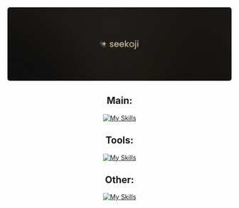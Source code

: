 <div>
<div align="center">
<img src="colored_banner.png"/>

## Main: <br>
[![My Skills](https://skillicons.dev/icons?i=html,css,ts,nextjs,react,tailwind,tauri)](https://skillicons.dev)

## Tools: <br>
[![My Skills](https://skillicons.dev/icons?i=cloudflare,figma,git)](https://skillicons.dev)

## Other: <br>
[![My Skills](https://skillicons.dev/icons?i=ae,au,pr,ps,linux)](https://skillicons.dev)

</div>
</div>

